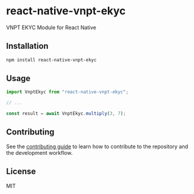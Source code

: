 # react-native-vnpt-ekyc

VNPT EKYC Module for React Native

## Installation

```sh
npm install react-native-vnpt-ekyc
```

## Usage

```js
import VnptEkyc from "react-native-vnpt-ekyc";

// ...

const result = await VnptEkyc.multiply(3, 7);
```

## Contributing

See the [contributing guide](CONTRIBUTING.md) to learn how to contribute to the repository and the development workflow.

## License

MIT
